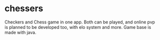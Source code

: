 # chessers
Checkers and Chess game in one app. Both can be played, and online pvp is planned to be developed too, with elo system and more. Game base is made with java.
